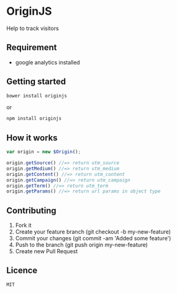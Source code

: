 # OriginJS
Help to track visitors
## Requirement
* google analytics installed

## Getting started
```javascript
bower install originjs
```
or
```javascript
npm install originjs
```
## How it works
```javascript
var origin = new $Origin();

origin.getSource() //=> return utm_source
origin.getMedium() //=> return utm_medium
origin.getContent() //=> return utm_content
origin.getCampaign() //=> return utm_campaign
origin.getTerm() //=> return utm_term
origin.getParams() //=> return url params in object type
```
## Contributing
1. Fork it
2. Create your feature branch (git checkout -b my-new-feature)
3. Commit your changes (git commit -am 'Added some feature')
4. Push to the branch (git push origin my-new-feature)
5. Create new Pull Request

## Licence
```
MIT
```

